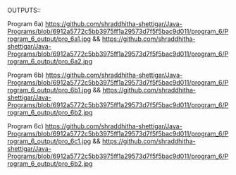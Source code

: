 OUTPUTS::

Program 6a) https://github.com/shraddhitha-shettigar/Java-Programs/blob/6912a5772c5bb3975ff1a29573d7f5f5bac9d011/program_6/Program_6_output/pro_6a1.jpg && https://github.com/shraddhitha-shettigar/Java-Programs/blob/6912a5772c5bb3975ff1a29573d7f5f5bac9d011/program_6/Program_6_output/pro_6a2.jpg

Program 6b) https://github.com/shraddhitha-shettigar/Java-Programs/blob/6912a5772c5bb3975ff1a29573d7f5f5bac9d011/program_6/Program_6_output/pro_6b1.jpg && https://github.com/shraddhitha-shettigar/Java-Programs/blob/6912a5772c5bb3975ff1a29573d7f5f5bac9d011/program_6/Program_6_output/pro_6b2.jpg

Program 6c) https://github.com/shraddhitha-shettigar/Java-Programs/blob/6912a5772c5bb3975ff1a29573d7f5f5bac9d011/program_6/Program_6_output/pro_6c1.jpg && https://github.com/shraddhitha-shettigar/Java-Programs/blob/6912a5772c5bb3975ff1a29573d7f5f5bac9d011/program_6/Program_6_output/pro_6b2.jpg